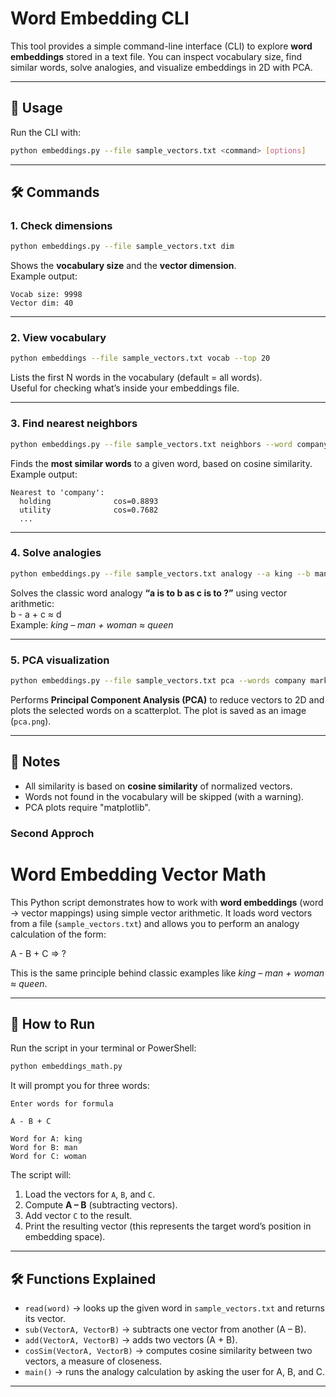 # Word Embedding CLI  

This tool provides a simple command-line interface (CLI) to explore **word embeddings** stored in a text file. You can inspect vocabulary size, find similar words, solve analogies, and visualize embeddings in 2D with PCA.  

---
## 🚀 Usage
Run the CLI with:  
```bash
python embeddings.py --file sample_vectors.txt <command> [options]
```
---

## 🛠 Commands

### 1. Check dimensions
```bash
python embeddings.py --file sample_vectors.txt dim
```
Shows the **vocabulary size** and the **vector dimension**.  
Example output:
```
Vocab size: 9998
Vector dim: 40
```

---

### 2. View vocabulary
```bash
python embeddings --file sample_vectors.txt vocab --top 20
```
Lists the first N words in the vocabulary (default = all words).  
Useful for checking what’s inside your embeddings file.  

---

### 3. Find nearest neighbors
```bash
python embeddings.py --file sample_vectors.txt neighbors --word company --top 10
```
Finds the **most similar words** to a given word, based on cosine similarity.  
Example output:
```
Nearest to 'company':
  holding              cos=0.8893
  utility              cos=0.7682
  ...
```

---

### 4. Solve analogies
```bash
python embeddings.py --file sample_vectors.txt analogy --a king --b man --c woman --top 5
```
Solves the classic word analogy **“a is to b as c is to ?”** using vector arithmetic:  
b - a + c ≈ d  
Example: *king – man + woman ≈ queen*  

---

### 5. PCA visualization
```bash
python embeddings.py --file sample_vectors.txt pca --words company market million year this --out pca.png
```
Performs **Principal Component Analysis (PCA)** to reduce vectors to 2D and plots the selected words on a scatterplot. The plot is saved as an image (`pca.png`).  

---


## 📌 Notes
- All similarity is based on **cosine similarity** of normalized vectors.  
- Words not found in the vocabulary will be skipped (with a warning).  
- PCA plots require "matplotlib".  

### Second Approch

# Word Embedding Vector Math  

This Python script demonstrates how to work with **word embeddings** (word → vector mappings) using simple vector arithmetic. It loads word vectors from a file (`sample_vectors.txt`) and allows you to perform an analogy calculation of the form:  

A - B + C  =>  ?  

This is the same principle behind classic examples like *king – man + woman ≈ queen*.  

---


## 🚀 How to Run
Run the script in your terminal or PowerShell:  
```bash
python embeddings_math.py
```

It will prompt you for three words:  
```
Enter words for formula 

A - B + C 

Word for A: king
Word for B: man
Word for C: woman
```

The script will:  
1. Load the vectors for `A`, `B`, and `C`.  
2. Compute **A – B** (subtracting vectors).  
3. Add vector `C` to the result.  
4. Print the resulting vector (this represents the target word’s position in embedding space).  

---

## 🛠 Functions Explained
- `read(word)` → looks up the given word in `sample_vectors.txt` and returns its vector.  
- `sub(VectorA, VectorB)` → subtracts one vector from another (A – B).  
- `add(VectorA, VectorB)` → adds two vectors (A + B).  
- `cosSim(VectorA, VectorB)` → computes cosine similarity between two vectors, a measure of closeness.  
- `main()` → runs the analogy calculation by asking the user for A, B, and C.  

---

 
